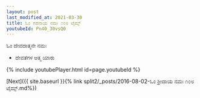 ```yaml
---
layout: post
last_modified_at: 2021-03-30
title: ಓಂ ಗಹನಾಯ ನಮಃ ೧೦೮ ಟೈಮ್ಸ್
youtubeId: Pn40_30vsQ0
---
```

 
 
 ಓಂ ದೇವದಾತ್ಮನೇ ನಮಃ  
 
 -  ದೇವತೆಗಳ ಆತ್ಮ ಯಾರು 
 
  
 
  
 
 
 
 
 
 


{% include youtubePlayer.html id=page.youtubeId %}
 
[Next]({{ site.baseurl }}{% link  split2/_posts/2016-08-02-ಓಂ ಶ್ರೀದಾಯ ನಮಃ ೧೦೮ ಟೈಮ್ಸ್.md%})
 
